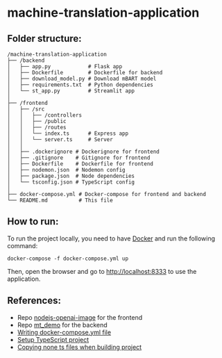 # machine-translation-application

## Folder structure:

    /machine-translation-application
    ├── /backend
    │   ├── app.py            # Flask app
    │   ├── Dockerfile        # Dockerfile for backend
    │   ├── download_model.py # Download mBART model
    │   ├── requirements.txt  # Python dependencies
    │   └── st_app.py         # Streamlit app
    │
    ├── /frontend
    │   ├── /src
    │   │   ├── /controllers
    │   │   ├── /public
    │   │   ├── /routes
    │   │   └── index.ts      # Express app
    │   │   └── server.ts     # Server
    │   │
    │   ├── .dockerignore # Dockerignore for frontend
    │   ├── .gitignore    # Gitignore for frontend
    │   ├── Dockerfile    # Dockerfile for frontend
    │   ├── nodemon.json  # Nodemon config
    │   ├── package.json  # Node dependencies
    │   └── tsconfig.json # TypeScript config
    │
    ├── docker-compose.yml # Docker-compose for frontend and backend
    └── README.md          # This file

## How to run:

To run the project locally, you need to have [Docker](https://docs.docker.com/get-docker/) and run the following command:

    docker-compose -f docker-compose.yml up

Then, open the browser and go to [http://localhost:8333](http://localhost:8333) to use the application.

## References:

-   Repo [nodejs-openai-image](https://github.com/bradtraversy/nodejs-openai-image/blob/main/public/js/main.js) for the frontend
-   Repo [mt_demo](https://github.com/thangdduong/mt_demo) for the backend
-   [Writing docker-compose.yml file](https://milanwittpohl.com/projects/tutorials/Full-Stack-Web-App/dockerizing-our-front-and-backend)
-   [Setup TypeScript project](https://khalilstemmler.com/blogs/typescript/node-starter-project/)
-   [Copying none ts files when building project](https://vccolombo.github.io/blog/tsc-how-to-copy-non-typescript-files-when-building/)
